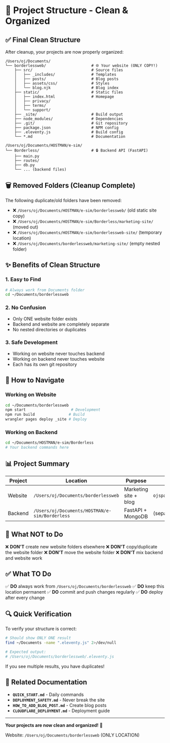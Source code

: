 # 📁 Project Structure - Clean & Organized

## ✅ Final Clean Structure

After cleanup, your projects are now properly organized:

```
/Users/oj/Documents/
└── borderlessweb/                    # 🌐 Your website (ONLY COPY!)
    ├── src/                          # Source files
    │   ├── _includes/                # Templates
    │   ├── posts/                    # Blog posts
    │   ├── assets/css/               # Styles
    │   └── blog.njk                  # Blog index
    ├── static/                       # Static files
    │   ├── index.html                # Homepage
    │   ├── privacy/
    │   ├── terms/
    │   └── support/
    ├── _site/                        # Build output
    ├── node_modules/                 # Dependencies
    ├── .git/                         # Git repository
    ├── package.json                  # NPM config
    ├── .eleventy.js                  # Build config
    └── *.md                          # Documentation

/Users/oj/Documents/HOSTMAN/e-sim/
└── Borderless/                       # 🔒 Backend API (FastAPI)
    ├── main.py
    ├── routes/
    ├── db.py
    └── ... (backend files)
```

## 🗑️ Removed Folders (Cleanup Complete)

The following duplicate/old folders have been removed:

- ❌ `/Users/oj/Documents/HOSTMAN/e-sim/borderlessweb/` (old static site copy)
- ❌ `/Users/oj/Documents/HOSTMAN/e-sim/Borderless/marketing-site/` (moved out)
- ❌ `/Users/oj/Documents/HOSTMAN/e-sim/borderlessweb-site/` (temporary location)
- ❌ `/Users/oj/Documents/borderlessweb/marketing-site/` (empty nested folder)

## ✨ Benefits of Clean Structure

### 1. Easy to Find
```bash
# Always work from Documents folder
cd ~/Documents/borderlessweb
```

### 2. No Confusion
- Only ONE website folder exists
- Backend and website are completely separate
- No nested directories or duplicates

### 3. Safe Development
- Working on website never touches backend
- Working on backend never touches website
- Each has its own git repository

## 🎯 How to Navigate

### Working on Website
```bash
cd ~/Documents/borderlessweb
npm start                    # Development
npm run build               # Build
wrangler pages deploy _site # Deploy
```

### Working on Backend
```bash
cd ~/Documents/HOSTMAN/e-sim/Borderless
# Your backend commands here
```

## 📊 Project Summary

| Project | Location | Purpose | Git Repo |
|---------|----------|---------|----------|
| Website | `/Users/oj/Documents/borderlessweb` | Marketing site + blog | `ojspace/borderlessweb` |
| Backend | `/Users/oj/Documents/HOSTMAN/e-sim/Borderless` | FastAPI + MongoDB | (separate repo) |

## 🚫 What NOT to Do

❌ **DON'T** create new website folders elsewhere
❌ **DON'T** copy/duplicate the website folder
❌ **DON'T** move the website folder
❌ **DON'T** mix backend and website work

## ✅ What TO Do

✅ **DO** always work from `/Users/oj/Documents/borderlessweb`
✅ **DO** keep this location permanent
✅ **DO** commit and push changes regularly
✅ **DO** deploy after every change

## 🔍 Quick Verification

To verify your structure is correct:

```bash
# Should show ONLY ONE result
find ~/Documents -name ".eleventy.js" 2>/dev/null

# Expected output:
# /Users/oj/Documents/borderlessweb/.eleventy.js
```

If you see multiple results, you have duplicates!

## 📝 Related Documentation

- **`QUICK_START.md`** - Daily commands
- **`DEPLOYMENT_SAFETY.md`** - Never break the site
- **`HOW_TO_ADD_BLOG_POST.md`** - Create blog posts
- **`CLOUDFLARE_DEPLOYMENT.md`** - Deployment guide

---

**Your projects are now clean and organized!** 🎉

Website: `/Users/oj/Documents/borderlessweb` (ONLY LOCATION)
